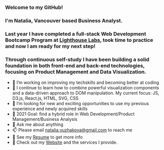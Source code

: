 

### Welcome to my GitHub!
### I'm Natalia, Vancouver based Business Analyst.
### Last year I have completed a full-stack Web Development Bootcamp Program at [Lighthouse Labs](https://www.lighthouselabs.ca/en/web-development-bootcamp), took time to practice and now I am ready for my next step!
### Through continuous self-study I have been building a solid foundation in both front-end and back-end technologies, focusing on Product Management and Data Visualization.

- 🔭  I’m working on improving my techskills and becoming better at coding
- 🌱  I continue to learn how to combine powerful visualization components and a data-driven approach to DOM manipulation. My current focus: JS, D3.js, React.js, HTML, SVG, CSS
- 👯  I’m looking for new and exciting opportunities to use my previous experience and newly acquired skills
- 🥅  2021 Goal: find a hybrid role in Web Development/Product Management/Business Analysis
- 💬  Ask me about anything
- 📫  Please email natalia.yuzhakova@gmail.com to reach me
- 📝  See my [Resume](https://www.canva.com/design/DAEEPCm14hg/Jwu-q2cwH2dIHGqahKgl7g/view?utm_content=DAEEPCm14hg&utm_campaign=designshare&utm_medium=link&utm_source=sharebutton) to get more info
- 📝  Check out my [Website](https://nyconsulting.ca/) and the services I provide.



<!--
**yuzhakova/yuzhakova** is a ✨ _special_ ✨ repository be§cause its `README.md` (this file) appears on your GitHub profile.

Here are some ideas to get you started:

- 🔭 I’m currently working on ...
- 🌱 I’m currently learning ...
- 👯 I’m looking to collaborate on ...
- 🤔 I’m looking for help with ...
- 💬 Ask me about ...
- 📫 How to reach me: ...
- 😄 Pronouns: ...
- ⚡ Fun fact: ...
-->
